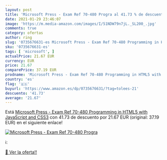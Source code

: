 ```yaml
---
layout: post
title: 'Microsoft Press - Exam Ref 70-480 Progra al 41.73 % de descuento'
date: 2021-01-29 23:46:07
image: 'https://m.media-amazon.com/images/I/51NDW79n7jL._SL200_.jpg'
comments: true
category: ofertas
author: ring
slug: '0735676631-es Microsoft Press - Exam Ref 70-480 Programming in HTML5...'
sku: '0735676631-es'
tags: [ 'microsoft', ]
actualPrice: 21.67 EUR
currency: EUR
price: 21.67
comparePrice: 37.19 EUR
prodname: 'Microsoft Press - Exam Ref 70-480 Programming in HTML5 with JavaScript and CSS3'
country: 'es'
flag: '🇪🇸'
buyurl: 'https://www.amazon.es/dp/0735676631/?tag=tolees-21'
descuento: '41.73'
average: '21.67'
---
```


Está [Microsoft Press - Exam Ref 70-480 Programming in HTML5 with JavaScript and CSS3](https://www.amazon.es/dp/0735676631/?tag=tolees-21) con 41.73 de descuento por 21.67 EUR (original: 37.19 EUR) en el siguiente enlace!

[![Microsoft Press - Exam Ref 70-480 Progra](https://m.media-amazon.com/images/I/51NDW79n7jL._SL200_.jpg)](https://www.amazon.es/dp/0735676631/?tag=tolees-21)

ℹ️:


[🛒 Ver la oferta!!](https://www.amazon.es/dp/0735676631/?tag=tolees-21)

